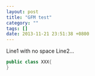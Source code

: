 ```yaml
---
layout: post
title: "GFM test"
category: ""
tags: []
date: 2013-11-21 23:51:38 +0800
---
```

Line1 with no space
Line2...

```java
public class XXX{
}
```
